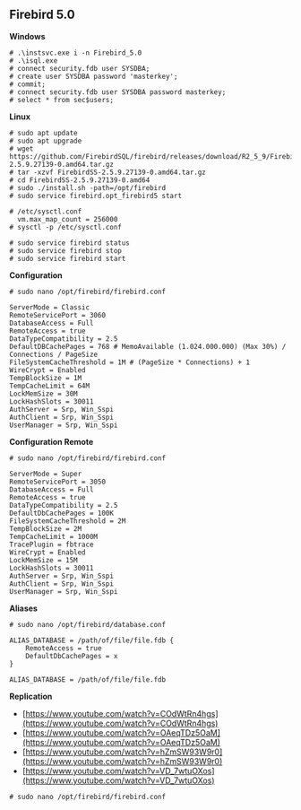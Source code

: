 ## Firebird 5.0
**Windows**
```text
# .\instsvc.exe i -n Firebird_5.0
# .\isql.exe
# connect security.fdb user SYSDBA;
# create user SYSDBA password 'masterkey';
# commit;
# connect security.fdb user SYSDBA password masterkey;
# select * from sec$users;
```
**Linux**
```text
# sudo apt update  
# sudo apt upgrade
# wget https://github.com/FirebirdSQL/firebird/releases/download/R2_5_9/FirebirdSS-2.5.9.27139-0.amd64.tar.gz
# tar -xzvf FirebirdSS-2.5.9.27139-0.amd64.tar.gz
# cd FirebirdSS-2.5.9.27139-0.amd64
# sudo ./install.sh -path=/opt/firebird
# sudo service firebird.opt_firebird5 start

# /etc/sysctl.conf
  vm.max_map_count = 256000
# sysctl -p /etc/sysctl.conf 

# sudo service firebird status
# sudo service firebird stop
# sudo service firebird start
```
**Configuration**
```text
# sudo nano /opt/firebird/firebird.conf

ServerMode = Classic
RemoteServicePort = 3060
DatabaseAccess = Full
RemoteAccess = true
DataTypeCompatibility = 2.5
DefaultDBCachePages = 768 # MemoAvailable (1.024.000.000) (Max 30%) / Connections / PageSize
FileSystemCacheThreshold = 1M # (PageSize * Connections) + 1
WireCrypt = Enabled 
TempBlockSize = 1M
TempCacheLimit = 64M
LockMemSize = 30M
LockHashSlots = 30011
AuthServer = Srp, Win_Sspi
AuthClient = Srp, Win_Sspi
UserManager = Srp, Win_Sspi
```
**Configuration Remote**
```text
# sudo nano /opt/firebird/firebird.conf

ServerMode = Super
RemoteServicePort = 3050
DatabaseAccess = Full
RemoteAccess = true
DataTypeCompatibility = 2.5
DefaultDbCachePages = 100K
FileSystemCacheThreshold = 2M
TempBlockSize = 2M
TempCacheLimit = 1000M
TracePlugin = fbtrace
WireCrypt = Enabled
LockMemSize = 15M
LockHashSlots = 30011
AuthServer = Srp, Win_Sspi
AuthClient = Srp, Win_Sspi
UserManager = Srp, Win_Sspi
```
**Aliases**
```text
# sudo nano /opt/firebird/database.conf

ALIAS_DATABASE = /path/of/file/file.fdb {
	RemoteAccess = true
	DefaultDbCachePages = x
}

ALIAS_DATABASE = /path/of/file/file.fdb
```
**Replication**
* [https://www.youtube.com/watch?v=COdWtRn4hgs](https://www.youtube.com/watch?v=COdWtRn4hgs)
* [https://www.youtube.com/watch?v=OAeqTDz5OaM](https://www.youtube.com/watch?v=OAeqTDz5OaM)
* [https://www.youtube.com/watch?v=hZmSW93W9r0](https://www.youtube.com/watch?v=hZmSW93W9r0)
* [https://www.youtube.com/watch?v=VD_7wtuOXos](https://www.youtube.com/watch?v=VD_7wtuOXos)
```text
# sudo nano /opt/firebird/firebird.conf


```
